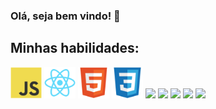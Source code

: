 ### Olá, seja bem vindo! 👋
<h2>Minhas habilidades:</h2>
<span>
  <img width="50px" src="https://raw.githubusercontent.com/devicons/devicon/master/icons/javascript/javascript-original.svg">
</span>
<span>
  <img width="50px" src="https://raw.githubusercontent.com/devicons/devicon/master/icons/react/react-original.svg">
</span>
<span>
  <img width="50px" src="https://raw.githubusercontent.com/devicons/devicon/master/icons/html5/html5-original.svg">
</span>
<span>
  <img width="50px" src="https://raw.githubusercontent.com/devicons/devicon/master/icons/css3/css3-original.svg">
</span>
<span>
  <img width="50px" src="https://cdn.jsdelivr.net/gh/devicons/devicon/icons/nodejs/nodejs-original.svg" />
<span/>
<span>
  <img width="60px" src="https://cdn.jsdelivr.net/gh/devicons/devicon/icons/express/express-original-wordmark.svg" />
<span/>
<span>
  <img width="50px" src="https://cdn.jsdelivr.net/gh/devicons/devicon/icons/mongodb/mongodb-original-wordmark.svg" />
<span/>
<span>
  <img width="50px" src="https://cdn.jsdelivr.net/gh/devicons/devicon/icons/mysql/mysql-original-wordmark.svg" />
<span/>
  <span>
    <img src="https://skillicons.dev/icons?i=nextjs,vue,postgres,postman,sequelize,git,ts,styledcomponents,docker,nestjs" />
  <span/>
</br></br>

